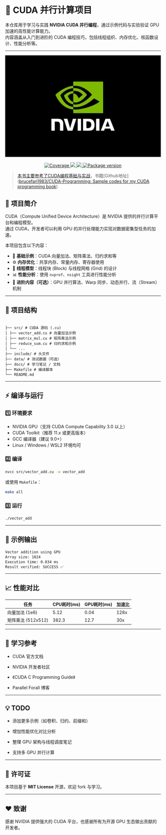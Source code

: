 # 🚀 CUDA 并行计算项目



本仓库用于学习与实践 **NVIDIA CUDA 并行编程**，通过示例代码与实验验证 GPU 加速的高性能计算能力。  
内容涵盖从入门到进阶的 CUDA 编程技巧，包括线程组织、内存优化、核函数设计、性能分析等。



---

<p align="center">
    <a href="https://github.com/hxd77/GPU-Parallel-Playground"><img src="https://raw.githubusercontent.com/hxd77/BlogImage/master/TyporaImage/20251016222120222.png"</a>
</p>

 <p align="center">
<img src="https://img.shields.io/badge/cuda-000000.svg?style=for-the-badge&logo=nVIDIA&logoColor=green" alt="Coverage">
    <img src="https://img.shields.io/badge/nVIDIA-%2376B900.svg?style=for-the-badge&logo=nVIDIA&logoColor=white">
     <img src="https://img.shields.io/badge/VS%20Code%20Insiders-35b393.svg?style=for-the-badge&logo=visual-studio-code&logoColor=white">
    <img src="https://img.shields.io/badge/Linux-FCC624?style=for-the-badge&logo=linux&logoColor=black" alt="Package version">
    </p>

> 本书主要参考了[CUDA编程基础与实战]([CUDA编程_百度百科](https://baike.baidu.com/item/CUDA编程/59848340))，书籍[Github地址]([brucefan1983/CUDA-Programming: Sample codes for my CUDA programming book](https://github.com/brucefan1983/CUDA-Programming))

## 📘 项目简介

CUDA（Compute Unified Device Architecture）是 NVIDIA 提供的并行计算平台和编程模型。  
通过 CUDA，开发者可以利用 GPU 的并行处理能力实现对数据密集型任务的加速。

本项目包含以下内容：

- 🧮 **基础示例**：CUDA 向量加法、矩阵乘法、归约求和等  
- ⚙️ **内存优化**：共享内存、常量内存、寄存器使用  
- 🔄 **线程模型**：线程块 (Block) 与线程网格 (Grid) 的设计  
- 📊 **性能分析**：使用 `nvprof`、`nsight` 工具进行性能分析  
- 🧠 **进阶内容（可选）**：GPU 并行算法、Warp 同步、动态并行、流（Stream）机制  

---

## 📂 项目结构

```

├── src/ # CUDA 源码 (.cu)  
│ ├── vector_add.cu # 向量加法示例  
│ ├── matrix_mul.cu # 矩阵乘法示例  
│ ├── reduce_sum.cu # 归约求和示例  
│ └── ...  
├── include/ # 头文件  
├── data/ # 测试数据（可选）  
├── docs/ # 学习笔记 / 文档  
├── Makefile # 编译脚本  
└── README.md

```

---

## ⚡ 编译与运行

### 1️⃣ 环境要求
- NVIDIA GPU（支持 CUDA Compute Capability 3.0 以上）
- CUDA Toolkit（推荐 11.x 或更高版本）
- GCC 编译器（建议 9.0+）
- Linux / Windows / WSL2 环境均可

### 2️⃣ 编译
```bash
nvcc src/vector_add.cu -o vector_add
```

或使用 `Makefile`：

```bash
make all
```

### 3️⃣ 运行

```bash
./vector_add
```

* * *

## 🧩 示例输出

```text
Vector addition using GPU
Array size: 1024
Execution time: 0.034 ms
Result verified: SUCCESS ✅
```

* * *

## 📈 性能对比

| 任务               | CPU耗时(ms) | GPU耗时(ms) | 加速比 |
| ------------------ | ----------- | ----------- | ------ |
| 向量加法 (1e6)     | 5.12        | 0.04        | 128x   |
| 矩阵乘法 (512x512) | 382.3       | 12.7        | 30x    |

* * *

## 🧭 学习参考

* CUDA 官方文档
  
* NVIDIA 开发者社区
  
* 《CUDA C Programming Guide》
  
* Parallel Forall 博客
  

* * *

## 💡 TODO

*  添加更多示例（如卷积、归约、前缀和）
  
*  增加性能优化对比分析
  
*  整理 GPU 架构与线程调度笔记
  
*  支持多 GPU 并行计算
  

* * *

## 📜 许可证

本项目基于 **MIT License** 开源，欢迎 fork 与学习。

* * *

## ❤️ 致谢

感谢 NVIDIA 提供强大的 CUDA 平台，也感谢所有为开源 GPU 生态做出贡献的开发者。

